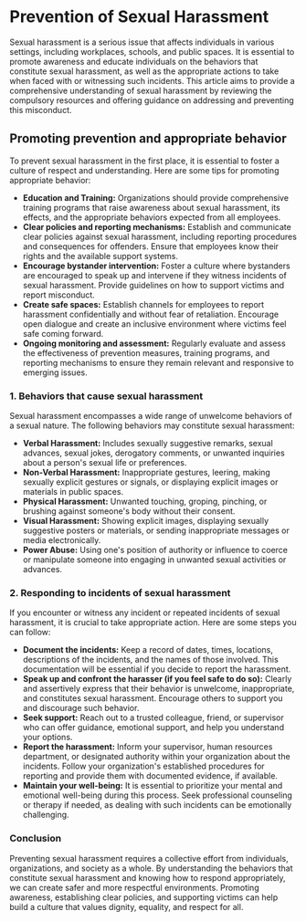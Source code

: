 # Prevention of Sexual Harassment


Sexual harassment is a serious issue that affects individuals in various settings, including workplaces, schools, and public spaces. It is essential to promote awareness and educate individuals on the behaviors that constitute sexual harassment, as well as the appropriate actions to take when faced with or witnessing such incidents. This article aims to provide a comprehensive understanding of sexual harassment by reviewing the compulsory resources and offering guidance on addressing and preventing this misconduct.

## Promoting prevention and appropriate behavior
To prevent sexual harassment in the first place, it is essential to foster a culture of respect and understanding. Here are some tips for promoting appropriate behavior:
* **Education and Training:** Organizations should provide comprehensive training programs that raise awareness about sexual harassment, its effects, and the appropriate behaviors expected from all employees.
* **Clear policies and reporting mechanisms:** Establish and communicate clear policies against sexual harassment, including reporting procedures and consequences for offenders. Ensure that employees know their rights and the available support systems.
* **Encourage bystander intervention:** Foster a culture where bystanders are encouraged to speak up and intervene if they witness incidents of sexual harassment. Provide guidelines on how to support victims and report misconduct.
* **Create safe spaces:** Establish channels for employees to report harassment confidentially and without fear of retaliation. Encourage open dialogue and create an inclusive environment where victims feel safe coming forward.
* **Ongoing monitoring and assessment:** Regularly evaluate and assess the effectiveness of prevention measures, training programs, and reporting mechanisms to ensure they remain relevant and responsive to emerging issues.


### 1. Behaviors that cause sexual harassment
Sexual harassment encompasses a wide range of unwelcome behaviors of a sexual nature. The following behaviors may constitute sexual harassment:
* **Verbal Harassment:** Includes sexually suggestive remarks, sexual advances, sexual jokes, derogatory comments, or unwanted inquiries about a person's sexual life or preferences.
* **Non-Verbal Harassment:** Inappropriate gestures, leering, making sexually explicit gestures or signals, or displaying explicit images or materials in public spaces.
* **Physical Harassment:** Unwanted touching, groping, pinching, or brushing against someone's body without their consent.
* **Visual Harassment:** Showing explicit images, displaying sexually suggestive posters or materials, or sending inappropriate messages or media electronically.
* **Power Abuse:** Using one's position of authority or influence to coerce or manipulate someone into engaging in unwanted sexual activities or advances.

### 2. Responding to incidents of sexual harassment
If you encounter or witness any incident or repeated incidents of sexual harassment, it is crucial to take appropriate action. Here are some steps you can follow:
* **Document the incidents:** Keep a record of dates, times, locations, descriptions of the incidents, and the names of those involved. This documentation will be essential if you decide to report the harassment.
* **Speak up and confront the harasser (if you feel safe to do so):** Clearly and assertively express that their behavior is unwelcome, inappropriate, and constitutes sexual harassment. Encourage others to support you and discourage such behavior.
* **Seek support:** Reach out to a trusted colleague, friend, or supervisor who can offer guidance, emotional support, and help you understand your options.
* **Report the harassment:** Inform your supervisor, human resources department, or designated authority within your organization about the incidents. Follow your organization's established procedures for reporting and provide them with documented evidence, if available.
* **Maintain your well-being:** It is essential to prioritize your mental and emotional well-being during this process. Seek professional counseling or therapy if needed, as dealing with such incidents can be emotionally challenging.


### Conclusion
Preventing sexual harassment requires a collective effort from individuals, organizations, and society as a whole. By understanding the behaviors that constitute sexual harassment and knowing how to respond appropriately, we can create safer and more respectful environments. Promoting awareness, establishing clear policies, and supporting victims can help build a culture that values dignity, equality, and respect for all.

